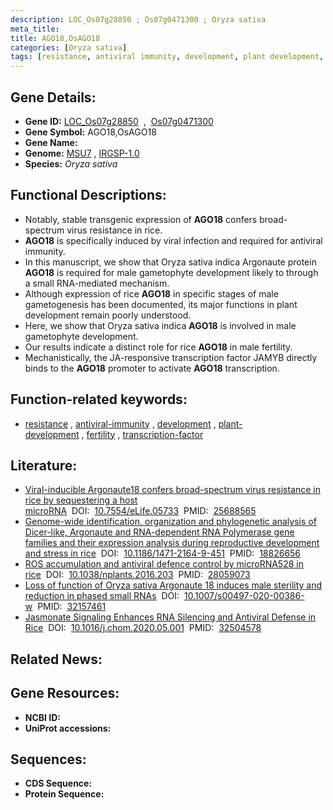 ```yaml
---
description: LOC_Os07g28850 ; Os07g0471300 ; Oryza sativa
meta_title:
title: AGO18,OsAGO18
categories: [Oryza sativa]
tags: [resistance, antiviral immunity, development, plant development, fertility, transcription factor]
---
```


## Gene Details:
- **Gene ID:** [LOC_Os07g28850](http://rice.uga.edu/cgi-bin/ORF_infopage.cgi?orf=LOC_Os07g28850)  &nbsp;,&nbsp; [Os07g0471300](https://rapdb.dna.affrc.go.jp/locus/?name=Os07g0471300)  
- **Gene Symbol:** AGO18,OsAGO18
- **Gene Name:**
- **Genome:**  [MSU7](http://rice.uga.edu/)&nbsp;,&nbsp;[IRGSP-1.0](https://rapdb.dna.affrc.go.jp/download/irgsp1.html)
- **Species:** *Oryza sativa*

## Functional Descriptions:
   - Notably, stable transgenic expression of **AGO18** confers broad-spectrum virus resistance in rice.
   - **AGO18** is specifically induced by viral infection and required for antiviral immunity.
   - In this manuscript, we show that Oryza sativa indica Argonaute protein **AGO18** is required for male gametophyte development likely to through a small RNA-mediated mechanism.
   - Although expression of rice **AGO18** in specific stages of male gametogenesis has been documented, its major functions in plant development remain poorly understood.
   - Here, we show that Oryza sativa indica **AGO18** is involved in male gametophyte development.
   - Our results indicate a distinct role for rice **AGO18** in male fertility.
   - Mechanistically, the JA-responsive transcription factor JAMYB directly binds to the **AGO18** promoter to activate **AGO18** transcription.

## Function-related keywords:
   - [resistance](/tags/resistance/)&nbsp;,&nbsp;[antiviral-immunity](/tags/antiviral-immunity/)&nbsp;,&nbsp;[development](/tags/development/)&nbsp;,&nbsp;[plant-development](/tags/plant-development/)&nbsp;,&nbsp;[fertility](/tags/fertility/)&nbsp;,&nbsp;[transcription-factor](/tags/transcription-factor/)

## Literature:
   - [Viral-inducible Argonaute18 confers broad-spectrum virus resistance in rice by sequestering a host microRNA](https://www.doi.org/10.7554/eLife.05733)&nbsp;&nbsp;DOI:&nbsp;&nbsp;[10.7554/eLife.05733](https://www.doi.org/10.7554/eLife.05733)&nbsp;&nbsp;PMID:&nbsp;&nbsp;[25688565](https://pubmed.ncbi.nlm.nih.gov/25688565/)
   - [Genome-wide identification, organization and phylogenetic analysis of Dicer-like, Argonaute and RNA-dependent RNA Polymerase gene families and their expression analysis during reproductive development and stress in rice](https://www.doi.org/10.1186/1471-2164-9-451)&nbsp;&nbsp;DOI:&nbsp;&nbsp;[10.1186/1471-2164-9-451](https://www.doi.org/10.1186/1471-2164-9-451)&nbsp;&nbsp;PMID:&nbsp;&nbsp;[18826656](https://pubmed.ncbi.nlm.nih.gov/18826656/)
   - [ROS accumulation and antiviral defence control by microRNA528 in rice](https://www.doi.org/10.1038/nplants.2016.203)&nbsp;&nbsp;DOI:&nbsp;&nbsp;[10.1038/nplants.2016.203](https://www.doi.org/10.1038/nplants.2016.203)&nbsp;&nbsp;PMID:&nbsp;&nbsp;[28059073](https://pubmed.ncbi.nlm.nih.gov/28059073/)
   - [Loss of function of Oryza sativa Argonaute 18 induces male sterility and reduction in phased small RNAs](https://www.doi.org/10.1007/s00497-020-00386-w)&nbsp;&nbsp;DOI:&nbsp;&nbsp;[10.1007/s00497-020-00386-w](https://www.doi.org/10.1007/s00497-020-00386-w)&nbsp;&nbsp;PMID:&nbsp;&nbsp;[32157461](https://pubmed.ncbi.nlm.nih.gov/32157461/)
   - [Jasmonate Signaling Enhances RNA Silencing and Antiviral Defense in Rice](https://www.doi.org/10.1016/j.chom.2020.05.001)&nbsp;&nbsp;DOI:&nbsp;&nbsp;[10.1016/j.chom.2020.05.001](https://www.doi.org/10.1016/j.chom.2020.05.001)&nbsp;&nbsp;PMID:&nbsp;&nbsp;[32504578](https://pubmed.ncbi.nlm.nih.gov/32504578/)

## Related News:

## Gene Resources:
- **NCBI ID:**  []()
- **UniProt accessions:** [](https://www.uniprot.org/uniprotkb//entry)

## Sequences:
- **CDS Sequence:**
- **Protein Sequence:**
